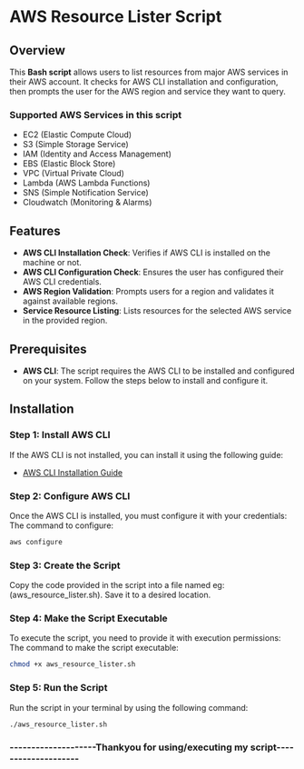 # AWS Resource Lister Script

## Overview

This **Bash script** allows users to list resources from major AWS services in their AWS account. It checks for AWS CLI installation and configuration,
then prompts the user for the AWS region and service they want to query.

### Supported AWS Services in this script
- EC2 (Elastic Compute Cloud)
- S3 (Simple Storage Service)
- IAM (Identity and Access Management)
- EBS (Elastic Block Store)
- VPC (Virtual Private Cloud)
- Lambda (AWS Lambda Functions)
- SNS (Simple Notification Service)
- Cloudwatch (Monitoring & Alarms)

## Features
- **AWS CLI Installation Check**: Verifies if AWS CLI is installed on the machine or not.
- **AWS CLI Configuration Check**: Ensures the user has configured their AWS CLI credentials.
- **AWS Region Validation**: Prompts users for a region and validates it against available regions.
- **Service Resource Listing**: Lists resources for the selected AWS service in the provided region.

## Prerequisites

- **AWS CLI**: The script requires the AWS CLI to be installed and configured on your system. Follow the steps below to install and configure it.
  
## Installation

### Step 1: Install AWS CLI
If the AWS CLI is not installed, you can install it using the following guide:
- [AWS CLI Installation Guide](https://docs.aws.amazon.com/cli/latest/userguide/getting-started-install.html)

### Step 2: Configure AWS CLI
Once the AWS CLI is installed, you must configure it with your credentials:
The command to configure:
```bash
aws configure
```
### Step 3: Create the Script
Copy the code provided in the script into a file named eg:(aws_resource_lister.sh).
Save it to a desired location.

### Step 4: Make the Script Executable
To execute the script, you need to provide it with execution permissions:
The command to make the script executable:
```bash
chmod +x aws_resource_lister.sh
```

### Step 5: Run the Script
Run the script in your terminal by using the following command:
```bash
./aws_resource_lister.sh
```
### --------------------Thankyou for using/executing my script-------------------- ###
